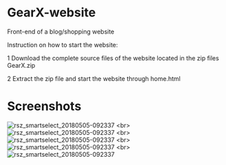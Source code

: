 # GearX-website
Front-end of a blog/shopping website

Instruction on how to start the website:

1 Download the complete source files of the website located in the zip files GearX.zip

2 Extract the zip file and start the website through home.html

# Screenshots

![rsz_smartselect_20180505-092337](https://raw.githubusercontent.com/lazarAdam/GearX-website/master/Screenshot_2019-02-17%20GearX.png)
<br\>
![rsz_smartselect_20180505-092337](https://raw.githubusercontent.com/lazarAdam/GearX-website/master/Screenshot_2019-02-17%20contact%20us.png)
<br\>
![rsz_smartselect_20180505-092337](https://raw.githubusercontent.com/lazarAdam/GearX-website/master/Screenshot_2019-02-17%20ministore.jpg)
<br\>
![rsz_smartselect_20180505-092337](https://raw.githubusercontent.com/lazarAdam/GearX-website/master/Screenshot_2019-02-17%20SETUP5.jpg)
<br\>
![rsz_smartselect_20180505-092337](https://raw.githubusercontent.com/lazarAdam/GearX-website/master/Screenshot_2019-02-17%20SETUP2.jpg)
